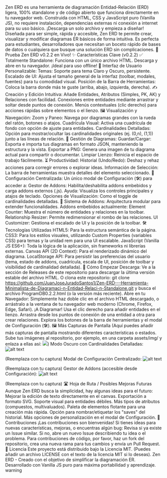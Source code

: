  
Zen ERD es una herramienta de diagramación Entidad-Relación (ERD) ligera, 100% standalone y de código abierto que funciona directamente en tu navegador web. Construida con HTML, CSS y JavaScript puro (Vanilla JS), no requiere instalación, dependencias externas ni conexión a internet para su uso básico. ¡Descarga un solo archivo y empieza a diseñar!
Diseñada para ser simple, rápida y accesible, Zen ERD te permite crear, visualizar y modificar diagramas ER básicos de forma intuitiva. Es perfecta para estudiantes, desarrolladores que necesitan un boceto rápido de bases de datos o cualquiera que busque una solución ERD sin complicaciones.
🔗 Prueba Zen ERD v0.2.2 en Vivo!
✨ Características Clave (v0.2.2)
✅ Totalmente Standalone: Funciona con un único archivo HTML. Descarga y abre en tu navegador. ¡Ideal para uso offline!
🎨 Interfaz de Usuario Personalizable:
Temas: Soporte para tema Claro y Oscuro, persistente.
Escalado de UI: Ajusta el tamaño general de la interfaz (toolbar, modales, fuentes) para tu comodidad visual.
Posición de la Barra de Herramientas: Coloca la barra donde más te guste (arriba, abajo, izquierda, derecha).
✍️ Creación y Edición Intuitiva:
Añade Entidades, Atributos (Simples, PK, AK) y Relaciones con facilidad.
Conexiones entre entidades mediante arrastrar y soltar desde puntos de conexión.
Menús contextuales (clic derecho) para acciones rápidas sobre elementos o el lienzo.
🖼️ Visualización y Navegación:
Zoom y Paneo: Navega por diagramas grandes con la rueda del ratón, botones o atajos.
Cuadrícula Visual: Activa una cuadrícula de fondo con opción de ajuste para entidades.
Cardinalidades Detalladas: Opción para mostrar/ocultar las cardinalidades originales (ej. (0,n), (1,1)) junto a las líneas de relación.
💾 Gestión de Diagramas:
Guardar/Cargar: Exporta e importa tus diagramas en formato JSON, manteniendo la estructura y la vista.
Exportar a PNG: Genera una imagen de tu diagrama actual para compartir o documentar.
Limpiar Lienzo: Reinicia el espacio de trabajo fácilmente.
⏳ Productividad:
Historial (Undo/Redo): Deshaz y rehaz acciones para corregir errores o explorar ideas.
Información de Selección: La barra de herramientas muestra detalles del elemento seleccionado.
🔧 Configuración Centralizada:
Un único modal de Configuración (🛠️) para acceder a:
Gestor de Addons: Habilita/deshabilita addons embebidos y carga addons externos (.js).
Ayuda: Visualiza los controles principales y atajos de teclado.
Opciones de Visualización: Como el toggle de cardinalidades detalladas.
🧩 Sistema de Addons:
Arquitectura modular para extender funcionalidades.
Addons embebidos actualmente:
Element Counter: Muestra el número de entidades y relaciones en la toolbar.
Relationship Resizer: Permite redimensionar el rombo de las relaciones.
UI Customizer: Gestiona el escalado de UI y la posición de la toolbar.
🛠️ Tecnologías Utilizadas
HTML5: Para la estructura semántica de la página.
CSS3: Para los estilos visuales, utilizando Custom Properties (variables CSS) para temas y la unidad rem para una UI escalable.
JavaScript (Vanilla JS ES6+): Toda la lógica de la aplicación, sin frameworks ni librerías externas.
Canvas API (2D Context): Para el renderizado dinámico del diagrama.
LocalStorage API: Para persistir las preferencias del usuario (tema, estado de addons, cuadrícula, escala de UI, posición de toolbar y visibilidad de cardinalidad detallada).
🚀 Cómo Empezar
Descarga:
Ve a la sección de Releases de este repositorio para descargar la última versión estable del archivo HTML.
O clona este repositorio: git clone https://github.com/JuanJoseJuradoSantos1/Zen-ERD---Herramienta-Minimalista-de-Diagramaci-n-Entidad-Relaci-n-Standalone.git y busca el archivo ProgramDB0.2.2.html (o la versión más reciente).
Abre en tu Navegador:
Simplemente haz doble clic en el archivo HTML descargado, o arrástralo a la ventana de tu navegador web moderno (Chrome, Firefox, Edge, Safari).
¡A Diagramar!
Usa el clic derecho para añadir entidades en el lienzo.
Arrastra desde los puntos de conexión de una entidad a otra para crear relaciones.
Explora los botones de la barra de herramientas y el modal de Configuración (🛠️).
🖼️ Más Capturas de Pantalla
(Aquí puedes añadir más capturas de pantalla mostrando diferentes características o estados. Sube tus imágenes al repositorio, por ejemplo, en una carpeta assets/img/ y enlaza a ellas así: ![](./assets/img/tu_imagen.png))
Modo Oscuro con Cardinalidades Detalladas:
![alt text](https://via.placeholder.com/700x400.png?text=Zen+ERD+-+Modo+Oscuro+Detallado)

(Reemplaza con tu captura)
Modal de Configuración Centralizado:
![alt text](https://via.placeholder.com/600x350.png?text=Zen+ERD+-+Modal+de+Configuración)

(Reemplaza con tu captura)
Gestor de Addons (accesible desde Configuración):
![alt text](https://via.placeholder.com/600x350.png?text=Zen+ERD+-+Gestor+de+Addons)

(Reemplaza con tu captura)
🛣️ Hoja de Ruta / Posibles Mejoras Futuras
Aunque Zen ERD busca la simplicidad, hay algunas ideas para el futuro:
Mejorar la edición de texto directamente en el canvas.
Exportación a formato SVG.
Soporte visual para entidades débiles.
Más tipos de atributos (compuestos, multivaluados).
Paleta de elementos flotante para una creación más rápida.
Opción para nombrar/etiquetar los "saves" del historial.
Más opciones de personalización en el modal de Configuración.
🤝 Contribuciones
¡Las contribuciones son bienvenidas! Si tienes ideas para nuevas características, mejoras, o encuentras algún bug:
Revisa si ya existe un Issue similar.
Si no, abre un nuevo Issue describiendo tu idea o el problema.
Para contribuciones de código, por favor, haz un fork del repositorio, crea una nueva rama para tus cambios y envía un Pull Request.
📜 Licencia
Este proyecto está distribuido bajo la Licencia MIT.
(Puedes añadir un archivo LICENSE con el texto de la licencia MIT si lo deseas).
Zen ERD - Creado con el objetivo de simplificar la diagramación ER.
Desarrollado con Vanilla JS puro para máxima portabilidad y aprendizaje.
warning
